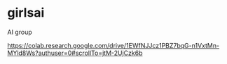 # girlsai
AI group

https://colab.research.google.com/drive/1EWfNJJcz1PBZ7bqG-n1VxtMn-MYld8Ws?authuser=0#scrollTo=jtM-2UjCzk6b
